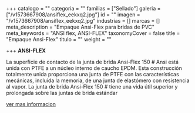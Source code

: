 +++
catalogo = ""
categoria = ""
familias = ["Sellado"]
galeria = ["/v1573667908/ansiflex_eekxq2.jpg"]
id = ""
imagen = "/v1573667908/ansiflex_eekxq2.jpg"
industrias = []
marcas = []
meta_description = "Empaque Ansi-Flex para bridas de PVC"
meta_keywords = "ANSI flex, ANSI-FLEX"
taxonomyCover = false
title = "Empaque Ansi-Flex"
titulo = ""
weight = ""

+++
**ANSI-FLEX**

La superficie de contacto de la junta de brida Ansi-Flex 150 # Ansi está unida con PTFE a un núcleo interno de caucho EPDM. Esta construcción totalmente unida proporciona una junta de PTFE con las características mecánicas, incluida la memoria, de una junta de elastómero con resistencia al vapor. La junta de brida Ansi-Flex 150 # tiene una vida útil superior y prolongada sobre las juntas de brida estándar

[ver mas informacion](https://rubberfab.com/products/sanitary-gaskets/specialty-gaskets/ansi-flex/ "pagina web")